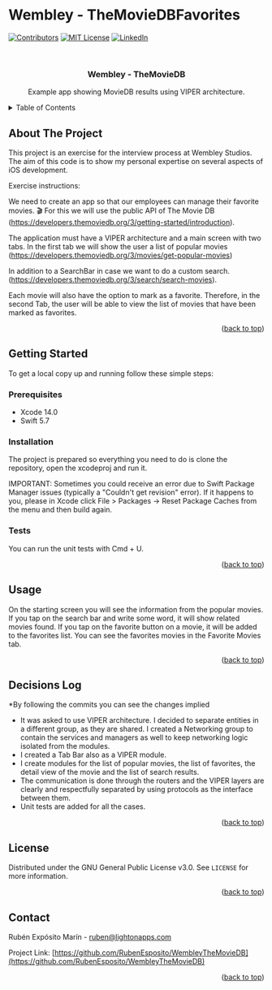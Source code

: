 # Wembley - TheMovieDBFavorites

<!-- Improved compatibility of back to top link: See: https://github.com/othneildrew/Best-README-Template/pull/73 -->
<a name="readme-top"></a>
<!--
*** Thanks for checking out the Best-README-Template. If you have a suggestion
*** that would make this better, please fork the repo and create a pull request
*** or simply open an issue with the tag "enhancement".
*** Don't forget to give the project a star!
*** Thanks again! Now go create something AMAZING! :D
-->



<!-- PROJECT SHIELDS -->
<!--
*** I'm using markdown "reference style" links for readability.
*** Reference links are enclosed in brackets [ ] instead of parentheses ( ).
*** See the bottom of this document for the declaration of the reference variables
*** for contributors-url, forks-url, etc. This is an optional, concise syntax you may use.
*** https://www.markdownguide.org/basic-syntax/#reference-style-links
-->
[![Contributors][contributors-shield]][contributors-url]
[![MIT License][license-shield]][license-url]
[![LinkedIn][linkedin-shield]][linkedin-url]



<!-- PROJECT LOGO -->
<br />
<h3 align="center">Wembley - TheMovieDB</h3>

  <p align="center">
    Example app showing MovieDB results using VIPER architecture.
    <br />
  </p>
</div>



<!-- TABLE OF CONTENTS -->
<details>
  <summary>Table of Contents</summary>
  <ol>
    <li>
      <a href="#about-the-project">About The Project</a>
    </li>
    <li>
      <a href="#getting-started">Getting Started</a>
      <ul>
        <li><a href="#prerequisites">Prerequisites</a></li>
        <li><a href="#installation">Installation</a></li>
        <li><a href="#tests">Tests</a></li>
      </ul>
    </li>
    <li><a href="#usage">Usage</a></li>
    <li><a href="#decisions-log">Decisions Log</a></li>
    <li><a href="#license">License</a></li>
    <li><a href="#contact">Contact</a></li>
  </ol>
</details>



<!-- ABOUT THE PROJECT -->
## About The Project

This project is an exercise for the interview process at Wembley Studios. The aim of this code is to show my personal expertise on several aspects of iOS development.

Exercise instructions:

We need to create an app so that our employees can manage their favorite movies. 🎬 For this we will use the public API of The Movie DB (https://developers.themoviedb.org/3/getting-started/introduction).
  
The application must have a VIPER architecture and a main screen with two tabs. In the first tab we will show the user a list of popular movies (https://developers.themoviedb.org/3/movies/get-popular-movies)

In addition to a SearchBar in case we want to do a custom search. (https://developers.themoviedb.org/3/search/search-movies).

Each movie will also have the option to mark as a favorite. Therefore, in the second Tab, the user will be able to view the list of movies that have been marked as favorites.

<p align="right">(<a href="#readme-top">back to top</a>)</p>



<!-- GETTING STARTED -->
## Getting Started

To get a local copy up and running follow these simple steps:

### Prerequisites

- Xcode 14.0
- Swift 5.7

### Installation

The project is prepared so everything you need to do is clone the repository, open the xcodeproj and run it.

IMPORTANT: Sometimes you could receive an error due to Swift Package Manager issues (typically a "Couldn't get revision" error). If it happens to you, please in Xcode click File > Packages -> Reset Package Caches from the menu and then build again.

### Tests

You can run the unit tests with Cmd + U.

<p align="right">(<a href="#readme-top">back to top</a>)</p>



<!-- USAGE EXAMPLES -->
## Usage

On the starting screen you will see the information from the popular movies. If you tap on the search bar and write some word, it will show related movies found. If you tap on the favorite button on a movie, it will be added to the favorites list. You can see the favorites movies in the Favorite Movies tab.

<p align="right">(<a href="#readme-top">back to top</a>)</p>



<!-- DECISIONS LOG -->
## Decisions Log

*By following the commits you can see the changes implied

- It was asked to use VIPER architecture. I decided to separate entities in a different group, as they are shared. I created a Networking group to contain the services and managers as well to keep networking logic isolated from the modules.
- I created a Tab Bar also as a VIPER module.
- I create modules for the list of popular movies, the list of favorites, the detail view of the movie and the list of search results.
- The communication is done through the routers and the VIPER layers are clearly and respectfully separated by using protocols as the interface between them.
- Unit tests are added for all the cases.


<p align="right">(<a href="#readme-top">back to top</a>)</p>



<!-- LICENSE -->
## License

Distributed under the GNU General Public License v3.0. See `LICENSE` for more information.

<p align="right">(<a href="#readme-top">back to top</a>)</p>



<!-- CONTACT -->
## Contact

Rubén Expósito Marín - ruben@lightonapps.com

Project Link: [https://github.com/RubenEsposito/WembleyTheMovieDB](https://github.com/RubenEsposito/WembleyTheMovieDB)

<p align="right">(<a href="#readme-top">back to top</a>)</p>



<!-- MARKDOWN LINKS & IMAGES -->
<!-- https://www.markdownguide.org/basic-syntax/#reference-style-links -->
[contributors-shield]: https://img.shields.io/github/contributors/RubenEsposito/WembleyTheMovieDB.svg?style=for-the-badge
[contributors-url]: https://github.com/RubenEsposito/WembleyTheMovieDB/graphs/contributors
[license-shield]: https://img.shields.io/github/license/RubenEsposito/WembleyTheMovieDB.svg?style=for-the-badge
[license-url]: https://github.com/RubenEsposito/WembleyTheMovieDB/blob/master/LICENSE
[linkedin-shield]: https://img.shields.io/badge/-LinkedIn-black.svg?style=for-the-badge&logo=linkedin&colorB=555
[linkedin-url]: https://linkedin.com/in/rubenexposito
